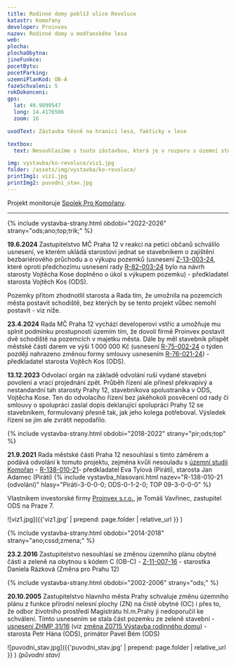 ```yaml
---
title: Rodinné domy poblíž ulice Revoluce
katastr: Komořany
developer: Proinvex
nazev: Rodinné domy u modřanského lesa
web:
plocha:
plochaObytna:
jineFunkce:
pocetBytu:
pocetParking:
uzemniPlanKod: OB-A
fazeSchvaleni: 5
rokDokonceni:
gps:
  lat: 49.9899547
  long: 14.4176506
  zoom: 16

uvodText: Zástavba těsně na hranici lesa, fakticky v lese

textbox:
  text: Nesouhlasíme s touto zástavbou, která je v rozporu s územní studií Komořan a využívá úzkého pruhu obytné plochy územního plánu k umístění domů, zahrady budou již v kódu ZMK, tedy bez možnosti klasického oplocení. Zatarasuje také průchody územím od Modřanského háje do lesa.

img: vystavba/ko-revoluce/viz1.jpg
folder: /assets/img/vystavba/ko-revoluce/
printImg1: viz1.jpg
printImg2: puvodni_stav.jpg
---
```


Projekt monitoruje [Spolek Pro Komořany](https://www.spolekprokomorany.cz).

- - -

{% include vystavba-strany.html obdobi="2022-2026" strany="ods;ano;top;trik;" %}

**19.6.2024** Zastupitelstvo MČ Praha 12 v reakci na petici občanů schválilo usnesení, ve kterém ukládá starostovi jednat se stavebníkem o zajištění bezbariérového průchodu a o výkupu pozemků (usnesení [Z-13-003-24](https://www.praha12.cz/assets/File.ashx?id_org=80112&id_dokumenty=105866), které oproti předchozímu usnesení rady [R-82-003-24](https://www.praha12.cz/assets/File.ashx?id_org=80112&id_dokumenty=105721) bylo na návrh starosty Vojtěcha Kose doplněno o úkol s výkupem pozemku) - předkladatel starosta Vojtěch Kos (ODS).

Pozemky přitom zhodnotlil starosta a Rada tím, že umožnila na pozemcích města postavit schodiště, bez kterých by se tento projekt vůbec nemohl postavit - viz níže.

**23.4.2024** Rada MČ Praha 12 vychází developerovi vstříc a umožňuje mu splnit podmínku prostupnosti územím tím, že dovolí firmě Proinvex postavit dvě schodiště na pozemcích v majetku města. Dále by měl stavebník přispět městské části darem ve výši 1 000 000 Kč (usnesení [R-75-002-24](https://www.praha12.cz/assets/File.ashx?id_org=80112&id_dokumenty=104779) o týden později nahrazeno změnou formy smlouvy usnesením [R-76-021-24](https://www.praha12.cz/assets/File.ashx?id_org=80112&id_dokumenty=104775)) - předkladatel starosta Vojtěch Kos (ODS).

**13.12.2023** Odvolací orgán na základě odvolání ruší vydané stavební povolení a vrací projednání zpět. Průběh řízení ale přinesl překvapivý a nestandardní tah starosty Prahy 12, stavebníkova spolustraníka v ODS, Vojtěcha Kose. Ten do odvolacího řízení bez jakéhokoli posvěcení od rady či smlouvy o spolupráci zaslal dopis deklarující spolupráci Prahy 12 se stavebníkem, formulovaný přesně tak, jak jeho kolega potřeboval. Výsledek řízení se jim ale zvrátit nepodařilo. 

{% include vystavba-strany.html obdobi="2018-2022" strany="pir;ods;top" %}

**21.9.2021** Rada městské části Praha 12 nesouhlasí s tímto záměrem a podává odvolání k tomuto projektu, zejména kvůli nesouladu s [územní studii Komořan](https://www.praha.eu/jnp/cz/o_meste/magistrat/odbory/odbor_uzemniho_rozvoje/uzemni_planovani/uzemni_studie/studie_platne/us_komorany.html) - [R-138-010-21](https://www.praha12.cz/assets/File.ashx?id_org=80112&id_dokumenty=85889)- předkladatel Eva Tylová (Piráti), starosta Jan Adamec (Piráti)
{% include vystavba_hlasovani.html nazev="R-138-010-21 (odvolání)" hlasy="Piráti-3-0-0-0; ODS-0-1-2-0; TOP 09-3-0-0-0" %}

Vlastníkem investorské firmy [Proinvex s.r.o.](https://rejstrik-firem.kurzy.cz/49706586/proinvex-sro/), je Tomáš Vavřinec, zastupitel ODS na Praze 7.

![viz1.jpg]({{'viz1.jpg' | prepend: page.folder | relative_url }} )

{% include vystavba-strany.html obdobi="2014-2018" strany="ano;cssd;zmena;" %}

**23.2.2016** Zastupitelstvo nesouhlasí se změnou územního plánu obytné části a zeleně na obytnou s kódem C (OB-C)  - [Z-11-007-16](https://www.praha12.cz/assets/File.ashx?id_org=80112&id_dokumenty=46149) - starostka Daniela Rázková (Změna pro Prahu 12)

{% include vystavba-strany.html obdobi="2002-2006" strany="ods;" %}

**20.10.2005** Zastupitelstvo hlavního města Prahy schvaluje změnu územního plánu z funkce přírodní nelesní plochy (ZN) na čistě obytné (OC) i přes to, že odbor životního prostředí Magistrátu hl.m.Prahy ji nedoporučil ke schválení. Tímto usnesením se stala část pozemku ze zeleně stavební - [usnesení ZHMP 31/16](https://zastupitelstvo.praha.eu/ina-iframe/inagetdocument.aspx?par=083146180188183144167152151121195188183144138131131137134134121188183144135131138140135) (viz [změna Z0715 Výstavba rodinného domu](https://app.iprpraha.cz/napp/zmeny/?cislotxt=Z0715&featureexist=1&action=view&presenter=Articlezmenyupravy)) - starosta Petr Hána (ODS), primátor Pavel Bém (ODS)

![puvodni_stav.jpg]({{'puvodni_stav.jpg' | prepend: page.folder | relative_url }} )
_(původní stav)_
